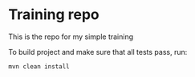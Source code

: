 # Training repo

This is the repo for my simple training

To build project and make sure that all tests pass, run:

```
mvn clean install
```